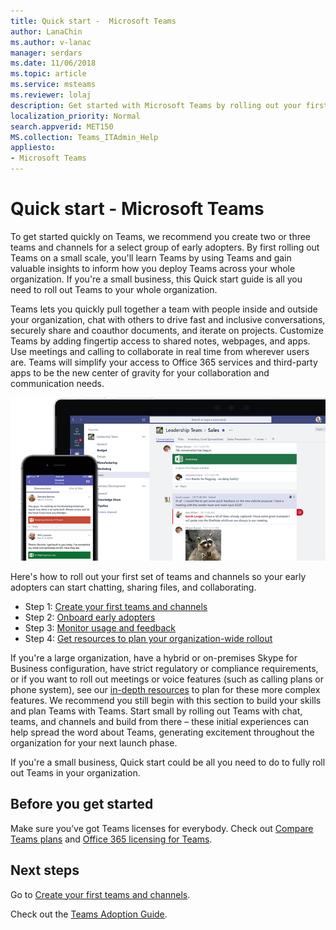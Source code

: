 ```yaml
---
title: Quick start -  Microsoft Teams
author: LanaChin
ms.author: v-lanac
manager: serdars
ms.date: 11/06/2018
ms.topic: article
ms.service: msteams
ms.reviewer: lolaj
description: Get started with Microsoft Teams by rolling out your first teams and channels so you can build your experience with Teams before you deploy widely across your organization.  
localization_priority: Normal
search.appverid: MET150
MS.collection: Teams_ITAdmin_Help
appliesto: 
- Microsoft Teams
---
```


# Quick start - Microsoft Teams

To get started quickly on Teams, we recommend you create two or three teams and channels for a select group of early adopters. By first rolling out Teams on a small scale, you'll learn Teams by using Teams and gain valuable insights to inform how you deploy Teams across your whole organization. If you're a small business, this Quick start guide is all you need to roll out Teams to your whole organization.


Teams lets you quickly pull together a team with people inside and outside your organization, chat with others to drive fast and inclusive conversations, securely share and coauthor documents, and iterate on projects. Customize Teams by adding fingertip access to shared notes, webpages, and apps. Use meetings and calling to collaborate in real time from wherever users are. Teams will simplify your access to Office 365 services and  third-party apps to be the new center of gravity for your collaboration and communication needs. 

![Get started with Teams](media/get-started-microsoft-teams.png "Screen shot showing the Teams desktop client and mobile client user interface" ) 

Here's how to roll out your first set of teams and channels so your early adopters can start chatting, sharing files, and collaborating.

- Step 1: [Create your first teams and channels](get-started-with-teams-create-your-first-teams-and-channels.md)
- Step 2: [Onboard early adopters](get-started-with-teams-onboard-early-adopters.md)
- Step 3: [Monitor usage and feedback](get-started-with-teams-monitor-usage-and-feedback.md)
- Step 4: [Get resources to plan your organization-wide rollout](get-started-with-teams-resources-for-org-wide-rollout.md)

If you're a large organization, have a hybrid or on-premises Skype for Business configuration, have strict regulatory or compliance requirements, or if you want to roll out meetings or voice features (such as calling plans or phone system), see our [in-depth resources](https://docs.microsoft.com/MicrosoftTeams/Microsoft-Teams) to plan for these more complex features. We recommend you still begin with this section to build your skills and plan Teams with Teams. Start small by rolling out Teams with chat, teams, and channels and build from there &ndash; these initial experiences can help spread the word about Teams, generating excitement throughout the organization for your next launch phase. 

If you're a small business, Quick start could be all you need to do to fully roll out Teams in your organization. 

## Before you get started

Make sure you’ve got Teams licenses for everybody. Check out [Compare Teams plans](https://products.office.com/microsoft-teams/free) and [Office 365 licensing for Teams](office-365-licensing.md). 

## Next steps
Go to [Create your first teams and channels](get-started-with-teams-create-your-first-teams-and-channels.md).

Check out the [Teams Adoption Guide](https://aka.ms/teamstoolkit).